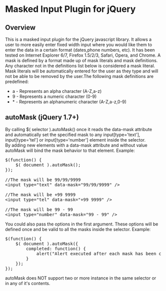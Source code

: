 Masked Input Plugin for jQuery
==============================

Overview
--------
This is a masked input plugin for the jQuery javascript library. It allows a user to more easily enter fixed width input where you would like them to enter the data in a certain format (dates,phone numbers, etc). It has been tested on Internet Explorer 6/7, Firefox 1.5/2/3, Safari, Opera, and Chrome.  A mask is defined by a format made up of mask literals and mask definitions. Any character not in the definitions list below is considered a mask literal. Mask literals will be automatically entered for the user as they type and will not be able to be removed by the user.The following mask definitions are predefined:

* a - Represents an alpha character (A-Z,a-z)
* 9 - Represents a numeric character (0-9)
* \* - Represents an alphanumeric character (A-Z,a-z,0-9)

autoMask (jQuery 1.7+)
--------
By calling $( selector ).autoMask() once it reads the data-mask attribute and automatically set the specified mask to any input[type='text'], input[type='tel'] or input[type='number'] element inside the selector.  
By adding new elements with a data-mask attribute and without value autoMask will bind the mask behavior to that element.
Example:  
<pre>
$(function() {
	$( document ).autoMask();
});

//The mask will be 99/99/9999
&lt;input type="text" data-mask="99/99/9999" /&gt;

//The mask will be +99 9999
&lt;input type="tel" data-mask="+99 9999" /&gt;

//The mask will be 99 - 99
&lt;input type="number" data-mask="99 - 99" /&gt;
</pre>

You could also pass the options in the first argument. These options will be defined once and be valid to all the masks inside the selector.
Example:
<pre>
$(function() {
	$( document ).autoMask({
		completed: function() {
			alert("Alert executed after each mask has been completed");
		}
	});
});
</pre>

autoMask does NOT support two or more instance in the same selector or in any of it's contents.
